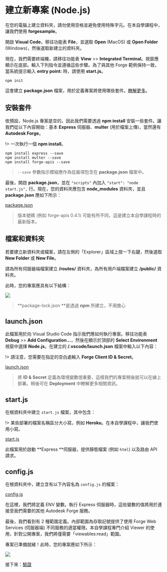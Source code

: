 # 建立新專案 (Node.js)

在您的電腦上建立資料夾，請勿使用空格並避免使用特殊字元。在本自學課程中，讓我們使用 **forgesample**。

開啟 **Visual Code**，移往功能表 **File**，並選取 **Open** (MacOS) 或 **Open Folder** (Windows)，然後選取新建立的資料夾。 

現在，我們需要終端機，請移往功能表 **View** >> **Integrated Terminal**。視窗應顯示在底部。輸入下列指令並遵循這些步驟。為了與其他 Forge 範例保持一致，當系統提示輸入 **entry point:** 時，請使用 **start.js**。

```
npm init
```

這會建立 **package.json** 檔案，用於定義專案將使用哪些套件。[瞭解更多](https://docs.npmjs.com/files/package.json)。

## 安裝套件

依預設，Node.js 專案是空的，因此我們需要透過 **npm install** 安裝一些套件。讓我們從以下內容開始：基本 **Express** 伺服器、**multer** (用於檔案上傳)，當然還有 **Autodesk Forge**。

!> 一次執行一個 **npm install**。

```
npm install express --save
npm install multer --save
npm install forge-apis --save
```

> `--save` 參數指示模組應作為從屬項包含在 **package.json** 檔案中。

最後，開啟 **package.json**，並在 `"scripts"` 內加入 `"start": "node start.js",` 行。現在，您的資料夾應包含 **node_modules** 資料夾，並且 **package.json** 應如下所示：

[package.json](_snippets/viewmodels/node/package.json ':include :type=code json')

> 版本號碼 (例如 forge-apis 0.4.1) 可能有所不同，這是建立本自學課程時的最新版本。

## 檔案和資料夾

若要建立新資料夾或檔案，請在左側的「Explorer」區域上按一下右鍵，然後選取 **New Folder** 或 **New File**。

請為所有伺服器端檔案建立 **/routes/** 資料夾，為所有用戶端檔案建立 **/public/** 資料夾。

此時，您的專案應具有以下結構：

![](_media/nodejs/vs_code_explorer.png) 

> **package-lock.json **是透過 **npm** 所建立，不用擔心

## launch.json

此檔案用於向 Visual Studio Code 指示我們應如何執行專案。移往功能表 **Debug** >> **Add Configuration...**，然後在顯示於頂部的 **Select Environment** 視窗中選擇 **Node.js**。在建立的 **/.vscode/launch.json** 檔案中輸入以下內容：

!> 請注意，您需要在指定的空白處輸入 **Forge Client ID & Secret**。

[launch.json](_snippets/viewmodels/node/launch.json ':include :type=code json')

> 將 **ID & Secret** 定義為環境變數很重要，這樣我們的專案稍後就可以在線上部署。稍後可在 **Deployment** 中瞭解更多相關資訊。

## start.js

在根資料夾中建立 `start.js` 檔案，其中包含：

!> 某些部署的檔案名稱區分大小寫，例如 **Heroku**。在本自學課程中，讓我們使用小寫。

[start.js](_snippets/viewmodels/node/start.js ':include :type=code javascript')

此檔案用於啟動 **Express **伺服器，提供靜態檔案 (例如 `html`) 以及路由 API 請求。

## config.js

在根資料夾中，建立含有以下內容名為 `config.js` 的檔案：

[config.js](_snippets/viewmodels/node/config.js ':include :type=code javascript')

在這裡，我們將定義 ENV 變數。執行 Express 伺服器時，這些變數的值將用於連接至我們需要的其他 Autodesk Forge 服務。

最後，我們看到有 2 種範圍定義。內部範圍為存取記號提供了使用 Forge Web Services (伺服器端) 不同服務的適當權限。本自學課程專門介紹 Viewer 的使用，針對公開專案，我們將僅需要「viewables:read」範圍。

專案已準備就緒！此時，您的專案應如下所示：

![](_media/nodejs/vs_code_project.png) 

接下來：[驗證](/zh-TW/oauth/2legged/)